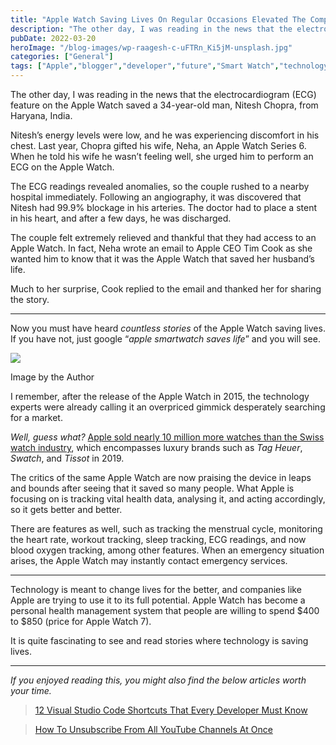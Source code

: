 ```yaml
---
title: "Apple Watch Saving Lives On Regular Occasions Elevated The Company’s Reputation Over The Years"
description: "The other day, I was reading in the news that the electrocardiogram (ECG) feature on the Apple Watch saved a 34-year-old man, Nitesh Chopra, from Haryana, India. Nitesh’s energy levels were low, and he was experiencing discomfort in his chest. Last year, Chopra gifted his wife, Neha, an Apple Watch Series 6. When he told [&hellip;]"
pubDate: 2022-03-20
heroImage: "/blog-images/wp-raagesh-c-uFTRn_Ki5jM-unsplash.jpg"
categories: ["General"]
tags: ["Apple","blogger","developer","future","Smart Watch","technology","technology-blog","thedeveloperstory"]
---
```


The other day, I was reading in the news that the electrocardiogram (ECG) feature on the Apple Watch saved a 34-year-old man, Nitesh Chopra, from Haryana, India.

Nitesh’s energy levels were low, and he was experiencing discomfort in his chest. Last year, Chopra gifted his wife, Neha, an Apple Watch Series 6. When he told his wife he wasn’t feeling well, she urged him to perform an ECG on the Apple Watch.

The ECG readings revealed anomalies, so the couple rushed to a nearby hospital immediately. Following an angiography, it was discovered that Nitesh had 99.9% blockage in his arteries. The doctor had to place a stent in his heart, and after a few days, he was discharged.

The couple felt extremely relieved and thankful that they had access to an Apple Watch. In fact, Neha wrote an email to Apple CEO Tim Cook as she wanted him to know that it was the Apple Watch that saved her husband’s life. 

Much to her surprise, Cook replied to the email and thanked her for sharing the story.

* * *

Now you must have heard _countless stories_ of the Apple Watch saving lives. If you have not, just google “_apple smartwatch saves life_” and you will see.

![](https://thedeveloperstory.com/wp-content/uploads/2022/03/apple-watch-google-1024x616.png)

Image by the Author

I remember, after the release of the Apple Watch in 2015, the technology experts were already calling it an overpriced gimmick desperately searching for a market.

_Well, guess what?_ [Apple sold nearly 10 million more watches than the Swiss watch industry](https://www.businessinsider.com/more-apple-watches-now-sold-than-entire-swiss-watch-industry-2020-2#:~:text=and%20Privacy%20Policy.-,Apple%20sold%20nearly%2010%20million%20more%20watches%20in%202019%20than,by%20the%20Swiss%20watch%20industry.), which encompasses luxury brands such as _Tag Heuer_, _Swatch_, and _Tissot_ in 2019.

The critics of the same Apple Watch are now praising the device in leaps and bounds after seeing that it saved so many people. What Apple is focusing on is tracking vital health data, analysing it, and acting accordingly, so it gets better and better.

There are features as well, such as tracking the menstrual cycle, monitoring the heart rate, workout tracking, sleep tracking, ECG readings, and now blood oxygen tracking, among other features. When an emergency situation arises, the Apple Watch may instantly contact emergency services.

* * *

Technology is meant to change lives for the better, and companies like Apple are trying to use it to its full potential. Apple Watch has become a personal health management system that people are willing to spend $400 to $850 (price for Apple Watch 7).

It is quite fascinating to see and read stories where technology is saving lives. 

* * *

_If you enjoyed reading this, you might also find the below articles worth your time._

> [12 Visual Studio Code Shortcuts That Every Developer Must Know](https://thedeveloperstory.com/2022/03/14/12-visual-studio-code-shortcuts-that-every-developer-must-know/)

> [How To Unsubscribe From All YouTube Channels At Once](https://thedeveloperstory.com/2022/02/18/how-to-unsubscribe-from-all-youtube-channels-at-once/)